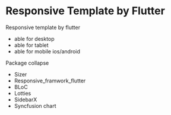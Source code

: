 # Responsive Template by Flutter

Responsive template by flutter
- able for desktop
- able for tablet
- able for mobile ios/android

Package collapse
- Sizer
- Responsive_framwork_flutter
- BLoC
- Lotties
- SidebarX
- Syncfusion chart
